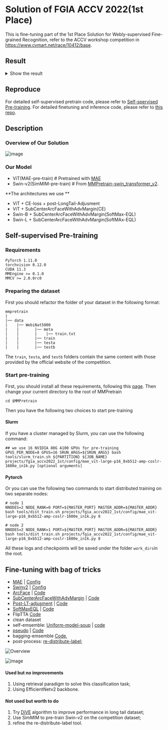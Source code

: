 # Solution of FGIA ACCV 2022(1st Place)

This is fine-tuning part of the 1st Place Solution for Webly-supervised Fine-grained Recognition, refer to the ACCV workshop competition in https://www.cvmart.net/race/10412/base.

## Result

<details>

<summary>Show the result</summary>

<br>

**Leaderboard A**

![LB-A](https://user-images.githubusercontent.com/18586273/205498131-5728e470-b4f6-43b7-82a5-5f8e3bd5168e.png)

**Leaderboard B**

![LB-B](https://user-images.githubusercontent.com/18586273/205498171-5a3a3055-370a-4a8b-9779-b686254ebc94.png)

</br>

</details>

## Reproduce

For detailed self-supervised pretrain code, please refer to [Self-spervised Pre-training](#self-supervised-pre-training).
For detailed finetuning and inference code, please refer to [this repo](https://github.com/Ezra-Yu/ACCV2022_FGIA_1st).

## Description

### Overview of Our Solution

![image](https://user-images.githubusercontent.com/18586273/205498371-31dbc1f4-5814-44bc-904a-f0d32515c7dd.png)

### Our Model

- ViT(MAE-pre-train)   # Pretrained with [MAE](https://github.com/vbti-development/onedl-mmpretrain/tree/main/projects/fgia_accv2022_1st/config/mae_vit-large-p16_8xb512-amp-coslr-1600e_in1k.py)
- Swin-v2(SimMIM-pre-train)   # From [MMPretrain-swin_transformer_v2](https://github.com/vbti-development/onedl-mmpretrain/tree/main/configs/swin_transformer_v2).

\*\*The architectures we use \*\*

- ViT + CE-loss + post-LongTail-Adjusment
- ViT + SubCenterArcFaceWithAdvMargin(CE)
- Swin-B + SubCenterArcFaceWithAdvMargin(SoftMax-EQL)
- Swin-L + SubCenterArcFaceWithAdvMargin(SoftMAx-EQL)

## Self-supervised Pre-training

### Requirements

```shell
PyTorch 1.11.0
torchvision 0.12.0
CUDA 11.3
MMEngine >= 0.1.0
MMCV >= 2.0.0rc0
```

### Preparing the dataset

First you should refactor the folder of your dataset in the following format:

```text
mmpretrain
|
|── data
|    |── WebiNat5000
|    |       |── meta
|    |       |    |── train.txt
|    |       |── train
|    |       |── testa
|    |       |── testb
```

The `train`, `testa`, and `testb` folders contain the same content with
those provided by the official website of the competition.

### Start pre-training

First, you should install all these requirements, following this [page](https://onedl-mmpretrain.readthedocs.io/en/latest/get_started.html).
Then change your current directory to the root of MMPretrain

```shell
cd $MMPretrain
```

Then you have the following two choices to start pre-training

#### Slurm

If you have a cluster managed by Slurm, you can use the following command:

```shell
## we use 16 NVIDIA 80G A100 GPUs for pre-training
GPUS_PER_NODE=8 GPUS=16 SRUN_ARGS=${SRUN_ARGS} bash tools/slurm_train.sh ${PARTITION} ${JOB_NAME} projects/fgia_accv2022_1st/config/mae_vit-large-p16_8xb512-amp-coslr-1600e_in1k.py [optional arguments]
```

#### Pytorch

Or you can use the following two commands to start distributed training on two separate nodes:

```shell
# node 1
NNODES=2 NODE_RANK=0 PORT=${MASTER_PORT} MASTER_ADDR=${MASTER_ADDR} bash tools/dist_train.sh projects/fgia_accv2022_1st/config/mae_vit-large-p16_8xb512-amp-coslr-1600e_in1k.py 8
```

```shell
# node 2
NNODES=2 NODE_RANK=1 PORT=${MASTER_PORT} MASTER_ADDR=${MASTER_ADDR} bash tools/dist_train.sh projects/fgia_accv2022_1st/config/mae_vit-large-p16_8xb512-amp-coslr-1600e_in1k.py 8
```

All these logs and checkpoints will be saved under the folder `work_dirs`in the root.

## Fine-tuning with bag of tricks

- [MAE](https://github.com/VBTI-development/onedl-mmpretrain/tree/main/configs/mae) |  [Config](https://github.com/Ezra-Yu/ACCV_workshop/tree/master/configs/vit)
- [Swinv2](https://github.com/VBTI-development/onedl-mmpretrain/tree/main/configs/swin_transformer_v2) | [Config](https://github.com/Ezra-Yu/ACCV_workshop/tree/master/configs/swin)
- [ArcFace](https://arxiv.org/abs/1801.07698)   |   [Code](https://github.com/Ezra-Yu/ACCV_workshop/blob/master/src/models/arcface_head.py)
- [SubCenterArcFaceWithAdvMargin](https://paperswithcode.com/paper/sub-center-arcface-boosting-face-recognition)   |   [Code](https://github.com/Ezra-Yu/ACCV_workshop/blob/master/src/models/arcface_head.py)
- [Post-LT-adjusment](https://paperswithcode.com/paper/long-tail-learning-via-logit-adjustment)   |   [Code](https://github.com/Ezra-Yu/ACCV_workshop/blob/master/src/models/linear_head_lt.py)
- [SoftMaxEQL](https://paperswithcode.com/paper/the-equalization-losses-gradient-driven)   |   [Code](https://github.com/Ezra-Yu/ACCV_workshop/blob/master/src/models/eql.py)
- FlipTTA [Code](https://github.com/Ezra-Yu/ACCV_workshop/blob/master/src/models/tta_classifier.py)
- clean dataset
- self-emsemble: [Uniform-model-soup](https://arxiv.org/abs/2203.05482) | [code](https://github.com/Ezra-Yu/ACCV_workshop/blob/master/tools/model_soup.py)
- [pseudo](https://lilianweng.github.io/posts/2021-12-05-semi-supervised/)  | [Code](https://github.com/Ezra-Yu/ACCV_workshop/blob/master/tools/creat_pseudo.py)
- bagging-emsemble [Code](https://github.com/Ezra-Yu/ACCV_workshop/blob/master/tools/emsemble.py),
- post-process: [re-distribute-label](https://github.com/Ezra-Yu/ACCV_workshop/blob/master/tools/re-distribute-label.py);

![Overview](https://user-images.githubusercontent.com/18586273/205498258-e5720d83-7006-4aea-86b5-aab1a8998c6c.png)

![image](https://user-images.githubusercontent.com/18586273/205498027-def99b0d-a99a-470b-b292-8d5fc83111fc.png)

#### Used but no improvements

1. Using retrieval paradigm to solve this classification task;
2. Using EfficientNetv2 backbone.

#### Not used but worth to do

1. Try [DiVE](https://arxiv.org/abs/2103.15042) algorithm to improve performance in long tail dataset;
2. Use SimMIM to pre-train Swin-v2 on the competition dataset;
3. refine the re-distribute-label tool.
